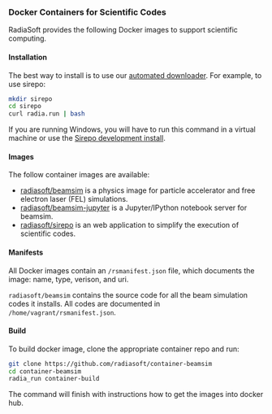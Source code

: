 ### Docker Containers for Scientific Codes

RadiaSoft provides the following Docker images to support scientific computing.

#### Installation

The best way to install is to use our
[automated downloader](https://github.com/radiasoft/download). For example,
to use sirepo:

```sh
mkdir sirepo
cd sirepo
curl radia.run | bash
```

If you are running Windows, you will have to run this command in a
virtual machine or use the
[Sirepo development install](https://github.com/radiasoft/sirepo/wiki/Development#pc-install).

#### Images

The follow container images are available:

* [radiasoft/beamsim](https://github.com/radiasoft/container-beamsim)
  is a physics image for particle accelerator and free electron laser (FEL) simulations.
* [radiasoft/beamsim-jupyter](https://github.com/radiasoft/container-beamsim-jupyter)
  is a Jupyter/IPython notebook server for beamsim.
* [radiasoft/sirepo](https://github.com/radiasoft/sirepo)
  is an web application to simplify the execution of scientific codes.

#### Manifests

All Docker images contain an `/rsmanifest.json` file, which documents
the image: name, type, verison, and uri.

`radiasoft/beamsim` contains the source code for all the beam
simulation codes it installs. All codes are documented in
`/home/vagrant/rsmanifest.json`.

#### Build

To build docker image, clone the appropriate container repo and run:

```bash
git clone https://github.com/radiasoft/container-beamsim
cd container-beamsim
radia_run container-build
```

The command will finish with instructions how to get the images into docker hub.
